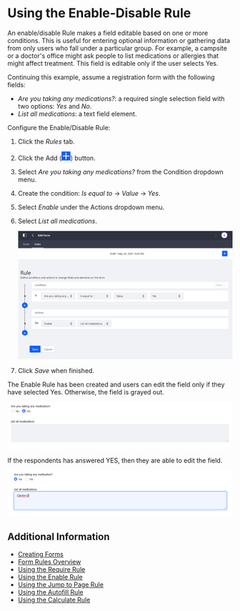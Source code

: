 # Using the Enable-Disable Rule

An enable/disable Rule makes a field editable based on one or more conditions. This is useful for entering optional information or gathering data from only users who fall under a particular group. For example, a campsite or a doctor's office might ask people to list medications or allergies that might affect treatment. This field is editable only if the user selects Yes.

Continuing this example, assume a registration form with the following fields:

-   _Are you taking any medications?_: a required single selection field with two options: _Yes_ and _No_.
-   _List all medications_: a text field element.

Configure the Enable/Disable Rule:

1. Click the _Rules_ tab.
1. Click the Add (![Add](../../../../../images/icon-add.png)) button.
1. Select _Are you taking any medications?_ from the Condition dropdown menu.
1. Create the condition: _Is equal to_ &rarr; _Value_ &rarr; _Yes_.
1. Select _Enable_ under the Actions dropdown menu.
1. Select _List all medications_.

    ![Create the enable-disable rule based on the condition.](./using-the-enable-disable-rule/images/01.png)

1. Click _Save_ when finished.

The Enable Rule has been created and users can edit the field only if they have selected Yes. Otherwise, the field is grayed out.

![If users select no, the field is disabled.](./using-the-enable-disable-rule/images/02.png)

If the respondents has answered YES, then they are able to edit the field.

![If users select yes, the field is enabled.](./using-the-enable-disable-rule/images/03.png)

## Additional Information

-   [Creating Forms](../../creating-forms.md)
-   [Form Rules Overview](./form-rules-overview.md)
-   [Using the Require Rule](./using-the-require-rule.md)
-   [Using the Enable Rule](./using-the-enable-disable-rule.md)
-   [Using the Jump to Page Rule](./using-the-jump-to-page-rule.md)
-   [Using the Autofill Rule](./using-the-autofill-rule.md)
-   [Using the Calculate Rule](./using-the-calculate-rule.md)

